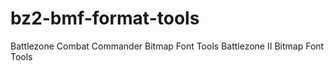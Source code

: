 bz2-bmf-format-tools
====================

Battlezone Combat Commander Bitmap Font Tools
Battlezone II Bitmap Font Tools
